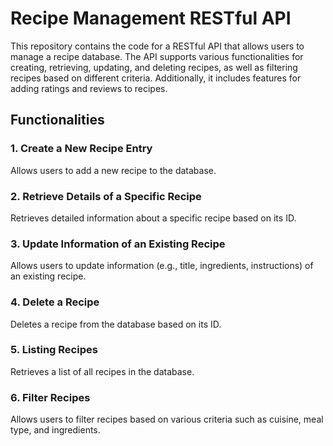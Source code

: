 
# Recipe Management RESTful API

This repository contains the code for a RESTful API that allows users to manage a recipe database. The API supports various functionalities for creating, retrieving, updating, and deleting recipes, as well as filtering recipes based on different criteria. Additionally, it includes features for adding ratings and reviews to recipes.

## Functionalities

### 1. Create a New Recipe Entry
Allows users to add a new recipe to the database.


### 2. Retrieve Details of a Specific Recipe
Retrieves detailed information about a specific recipe based on its ID.

### 3. Update Information of an Existing Recipe
Allows users to update information (e.g., title, ingredients, instructions) of an existing recipe.

### 4. Delete a Recipe
Deletes a recipe from the database based on its ID.


### 5. Listing Recipes
Retrieves a list of all recipes in the database.


### 6. Filter Recipes
Allows users to filter recipes based on various criteria such as cuisine, meal type, and ingredients.




